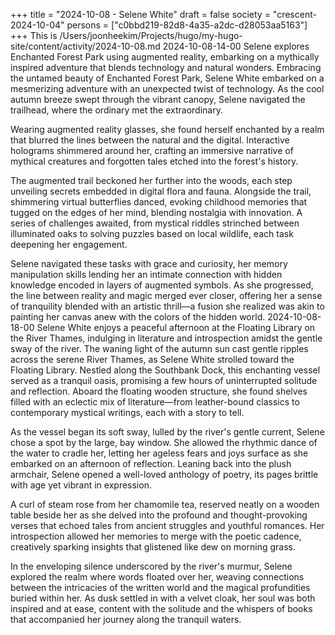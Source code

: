 +++
title = "2024-10-08 - Selene White"
draft = false
society = "crescent-2024-10-04"
persons = ["c0bbd219-82d8-4a35-a2dc-d28053aa5163"]
+++
This is /Users/joonheekim/Projects/hugo/my-hugo-site/content/activity/2024-10-08.md
2024-10-08-14-00
Selene explores Enchanted Forest Park using augmented reality, embarking on a mythically inspired adventure that blends technology and natural wonders.
Embracing the untamed beauty of Enchanted Forest Park, Selene White embarked on a mesmerizing adventure with an unexpected twist of technology. As the cool autumn breeze swept through the vibrant canopy, Selene navigated the trailhead, where the ordinary met the extraordinary.

Wearing augmented reality glasses, she found herself enchanted by a realm that blurred the lines between the natural and the digital. Interactive holograms shimmered around her, crafting an immersive narrative of mythical creatures and forgotten tales etched into the forest's history.

The augmented trail beckoned her further into the woods, each step unveiling secrets embedded in digital flora and fauna. Alongside the trail, shimmering virtual butterflies danced, evoking childhood memories that tugged on the edges of her mind, blending nostalgia with innovation. A series of challenges awaited, from mystical riddles strinched between illuminated oaks to solving puzzles based on local wildlife, each task deepening her engagement.

Selene navigated these tasks with grace and curiosity, her memory manipulation skills lending her an intimate connection with hidden knowledge encoded in layers of augmented symbols. As she progressed, the line between reality and magic merged ever closer, offering her a sense of tranquility blended with an artistic thrill—a fusion she realized was akin to painting her canvas anew with the colors of the hidden world.
2024-10-08-18-00
Selene White enjoys a peaceful afternoon at the Floating Library on the River Thames, indulging in literature and introspection amidst the gentle sway of the river.
The waning light of the autumn sun cast gentle ripples across the serene River Thames, as Selene White strolled toward the Floating Library. Nestled along the Southbank Dock, this enchanting vessel served as a tranquil oasis, promising a few hours of uninterrupted solitude and reflection. Aboard the floating wooden structure, she found shelves filled with an eclectic mix of literature—from leather-bound classics to contemporary mystical writings, each with a story to tell.

As the vessel began its soft sway, lulled by the river's gentle current, Selene chose a spot by the large, bay window. She allowed the rhythmic dance of the water to cradle her, letting her ageless fears and joys surface as she embarked on an afternoon of reflection. Leaning back into the plush armchair, Selene opened a well-loved anthology of poetry, its pages brittle with age yet vibrant in expression.

A curl of steam rose from her chamomile tea, reserved neatly on a wooden table beside her as she delved into the profound and thought-provoking verses that echoed tales from ancient struggles and youthful romances. Her introspection allowed her memories to merge with the poetic cadence, creatively sparking insights that glistened like dew on morning grass.

In the enveloping silence underscored by the river's murmur, Selene explored the realm where words floated over her, weaving connections between the intricacies of the written world and the magical profundities buried within her. As dusk settled in with a velvet cloak, her soul was both inspired and at ease, content with the solitude and the whispers of books that accompanied her journey along the tranquil waters.
